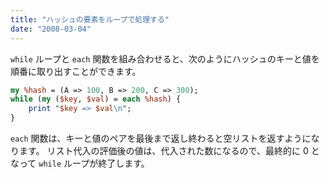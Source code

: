 ```yaml
---
title: "ハッシュの要素をループで処理する"
date: "2008-03-04"
---
```


`while` ループと `each` 関数を組み合わせると、次のようにハッシュのキーと値を順番に取り出すことができます。

```perl
my %hash = (A => 100, B => 200, C => 300);
while (my ($key, $val) = each %hash) {
    print "$key => $val\n";
}
```

`each` 関数は、キーと値のペアを最後まで返し終わると空リストを返すようになります。
リスト代入の評価後の値は、代入された数になるので、最終的に 0 となって `while` ループが終了します。


